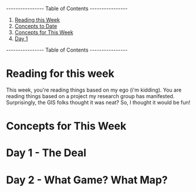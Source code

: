 ---------------- Table of Contents ---------------- 

1. [Reading this Week](#reading)
2. [Concepts to Date](#todate)
3. [Concepts for This Week](#thisweek)
4. [Day 1](#day1)

---------------- Table of Contents ---------------- 
# <a id="reading"></a>Reading for this week
This week, you're reading things based on my ego (i'm kidding). You are reading things based on a project my research group has manifested. Surprisingly, the GIS folks thought it was neat? So, I thought it would be fun!

# <a id = "today"></a>Concepts for This Week 
# <a id = "day1"></a>Day 1 - The Deal


# <a id = "day2"></a>Day 2 - What Game? What Map?
